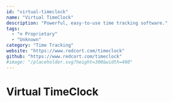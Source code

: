```yaml
---
id: "virtual-timeclock"
name: "Virtual TimeClock"
description: "Powerful, easy-to-use time tracking software."
tags:
  - "⊘ Proprietary"
  - "Unknown"
category: "Time Tracking"
website: "https://www.redcort.com/timeclock"
github: "https://www.redcort.com/timeclock"
#image: "/placeholder.svg?height=300&width=400"
---
```


# Virtual TimeClock
